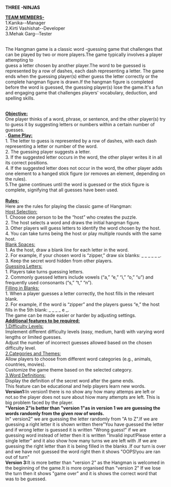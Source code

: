 <b>THREE -NINJAS </b><br>

<b><u>TEAM MEMBERS-</b></u><br>
   1.Kanika--Manager<br>
   2.Kirti Vashishat--Developer<br>
   3.Mehak Garg--Tester<br><br>
   
   The Hangman game is a classic word -guessing game that challenges that can be played by two or more players.The game typically involves a player attempting to  
   guess a letter chosen by another player.The word to be guessed is represented by a row of dashes, each dash representing a letter. The game ends when the 
   guessing player(s) either guess the letter correctly or the complete hangman figure is drawn.If the hangman figure is completed before the word is guessed, the 
   guessing player(s) lose the game.It's a fun and engaging  game that challenges players' vocabulary, deduction, and spelling skills.<br><br>

   <b><u>Objective:</b></u><br>
   One player thinks of a word, phrase, or sentence, and the other player(s) try to guess it by suggesting letters or numbers within a certain number of guesses. 
   <br>.
   <b><u>Game Play:</b></u><br>
     1. The letter to guess is represented by a row of dashes, with each dash representing a letter or number of the word.<br>
     2. The guessing player suggests a letter.<br>
     3. If the suggested letter occurs in the word, the other player writes it in all its correct positions.<br>
     4. If the suggested letter does not occur in the word, the other player adds one element to a hanged stick figure (or removes an element, depending on the 
        rules).<br>
     5.The game continues until the word is guessed or the stick figure is complete, signifying that all guesses have been used.<br><br>
     <b><u>Rules:</b></u><br>
     Here are the rules for playing the classic game of Hangman:<br>
    <u> Host Selection:</u><br>
         1. Choose one person to be the “host” who creates the puzzle.<br>
         2. The host selects a word and draws the initial hangman figure.<br>
         3. Other players will guess letters to identify the word chosen by the host.<br>
         4. You can take turns being the host or play multiple rounds with the same host.<br>
    <u> Blank Spaces:</u><br>
         1. As the host, draw a blank line for each letter in the word.<br>
         2. For example, if your chosen word is “zipper,” draw six blanks: _ _ _ _ _ _.<br>
         3. Keep the secret word hidden from other players.<br>
     <u> Guessing Letters:</u><br>
         1. Players take turns guessing letters.<br>
         2. Commonly guessed letters include vowels (“a,” “e,” “i,” “o,” “u”) and frequently used consonants (“s,” “t,” “n”).<br>
     <u>Filling in Blanks:</u><br>
         1. When a player guesses a letter correctly, the host fills in the relevant blank.<br>
         2. For example, if the word is “zipper” and the players guess “e,” the host fills in the 5th blank: _ _ _ _ e _.<br>
      The game can be made easier or harder by adjusting settings.<br>
     <u><b>Additional features to be required:</u></b><br>
        <u> 1.Difficulty Levels:</u><br>
             Implement different difficulty levels (easy, medium, hard) with varying word lengths or limited guesses.<br>
             Adjust the number of incorrect guesses allowed based on the chosen difficulty level.<br>
         <u>2.Categories and Themes:</u><br>
              Allow players to choose from different word categories (e.g., animals, countries, movies).<br>
              Customize the game theme based on the selected category.<br>
          <u>3.Word Definitions:</u><br>
              Display the definition of the secret word after the game ends.<br>
              This feature can be educational and help players learn new words.<br>
          <b> Version1:</b>In version1 there is no show any how many attemps are left or not.so the player does not sure about hiow many attempts are left.
               This is big problem faced by the player.<br>
          <b>"Version 2"is better than "version 1"as in version 1 we are guessing the words randomly from the given row of words.<br></b>
           In" version2" we are guessing the letter randomly from "A to Z".If we are guessing a right letter it is shown written there"You have guessed the 
           letter and if wrong letter is guessed it is written "Wrong guess!" if we are guessing word instead of letter then it is written "Invalid input!Please 
           enter a single letter" and it also show how many turns we are left with .If we are guessing the right letter than it is being filled in the blanks .If 
           our turn is over and we have not guessed the word right then it shows "OOPS!you are ran out of turn" <br>
        <b> Version 3:</b>It is more better than "version 2" as the Hangman is welcomed in the beginning of the game.It is  more organised than "version 2" If we 
              lose  the turn then it shows "game over" and it is shows the correct word that was to be guessed.<br>
 
